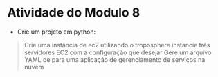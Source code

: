 # Atividade do Modulo 8

* Crie um projeto em python:
> Crie uma instância de ec2 utilizando o troposphere
> instancie três servidores EC2 com a configuração que desejar
> Gere um arquivo YAML de para uma aplicação de gerenciamento de serviços na nuvem 